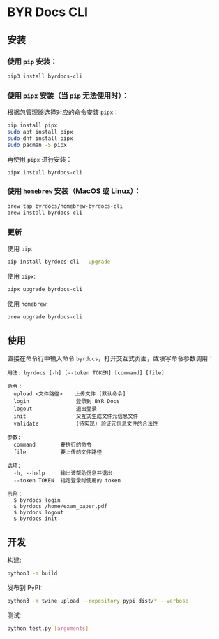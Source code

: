 # BYR Docs CLI

## 安装

### 使用 `pip` 安装：
```bash
pip3 install byrdocs-cli
```

### 使用 `pipx` 安装（当 `pip` 无法使用时）：

根据包管理器选择对应的命令安装 `pipx`：
```bash
pip install pipx
sudo apt install pipx
sudo dnf install pipx
sudo pacman -S pipx
```

再使用 `pipx` 进行安装：
```
pipx install byrdocs-cli   
```

### 使用 `homebrew` 安装（MacOS 或 Linux）：
```zsh
brew tap byrdocs/homebrew-byrdocs-cli
brew install byrdocs-cli
```

### 更新

使用 `pip`:
```bash
pip install byrdocs-cli --upgrade 
```

使用 `pipx`:
```bash
pipx upgrade byrdocs-cli
```

使用 `homebrew`:
```zsh
brew upgrade byrdocs-cli
```

## 使用

直接在命令行中输入命令 `byrdocs`，打开交互式页面，或填写命令参数调用：


```
用法: byrdocs [-h] [--token TOKEN] [command] [file]

命令：
  upload <文件路径>    上传文件 [默认命令]
  login               登录到 BYR Docs
  logout              退出登录
  init                交互式生成文件元信息文件
  validate            (待实现) 验证元信息文件的合法性

参数:
  command        要执行的命令
  file           要上传的文件路径

选项:
  -h, --help     输出该帮助信息并退出
  --token TOKEN  指定登录时使用的 token

示例：
  $ byrdocs login
  $ byrdocs /home/exam_paper.pdf
  $ byrdocs logout
  $ byrdocs init
```

## 开发

构建:

```bash
python3 -m build
```


发布到 PyPI:
```bash
python3 -m twine upload --repository pypi dist/* --verbose
```

测试:
```bash
python test.py [arguments]
```
